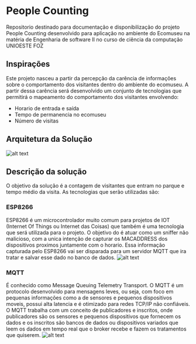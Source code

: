 # People Counting
Repositorio destinado para documentação e disponibilização do projeto People Counting desenvolvido para aplicação no ambiente do Ecomuseu na matéria de Engenharia de software II no curso de ciência da computação UNIOESTE FOZ

## Inspirações
Este projeto nasceu a partir da percepção da carência de informações sobre o comportamento dos visitantes dentro do ambiente do ecomuseu. A partir dessa carência será desenvolvido um conjunto de tecnologias que permitirá o mapeamento do comportamento dos visitantes envolvendo:
* Horario de entrada e saída
* Tempo de permanencia no ecomuseu
* Número de visitas

## Arquitetura da Solução
![alt text](https://raw.githubusercontent.com/filipecavalc/People-Counting/master/Arquitetura%20da%20solução.png)

## Descrição da solução

O objetivo da solução é a contagem de visitantes que entram no parque e tempo médio da visita.
As tecnologias que serão utilizadas são:

### ESP8266
ESP8266 é um microcontrolador muito comum para projetos de IOT (Internet Of Things ou Internet das Coisas) que também é uma tecnologia que será utilizada para o projeto.
O objetivo do é atuar como um sniffer não malicioso, com a unica intenção de capturar os MACADDRESS dos dispositivos proximos juntamente com o horario. Essa informação capturada pelo ESP8266 vai ser disparada para um servidor MQTT que ira tratar e salvar esse dado no banco de dados.
![alt text](https://raw.githubusercontent.com/filipecavalc/People-Counting/master/ESP8266%20pinout%20NODEMCU.jpeg)

### MQTT
É conhecido como Message Queuing Telemetry Transport. O MQTT é um protocolo desenvolvido para mensagens leves, ou seja, com foco em pequenas informações como a de sensores e pequenos dispositivos moveis, possui alta latencia e é otimizado para redes TCP/IP não confiáveis.
O MQTT trabalha com um conceito de publicadores e inscritos, onde publicadores são os sensores e pequenos dispositivos que fornecem os dados e os inscritos são bancos de dados ou dispositivos variados que leem os dados em tempo real que o broker recebe e fazem os tratamentos que quiserem.
![alt text](https://raw.githubusercontent.com/filipecavalc/People-Counting/master/MQTT%20DIAGRAM.png)
